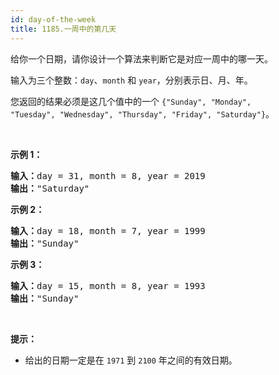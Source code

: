 ```yaml
---
id: day-of-the-week
title: 1185.一周中的第几天
---
```

给你一个日期，请你设计一个算法来判断它是对应一周中的哪一天。

输入为三个整数：<code>day</code>、<code>month</code> 和 <code>year</code>，分别表示日、月、年。

您返回的结果必须是这几个值中的一个 <code>{&#34;Sunday&#34;, &#34;Monday&#34;, &#34;Tuesday&#34;, &#34;Wednesday&#34;, &#34;Thursday&#34;, &#34;Friday&#34;, &#34;Saturday&#34;}</code>。

 

**示例 1：**


<pre><strong>输入：</strong>day = 31, month = 8, year = 2019<br/><strong>输出：</strong>&#34;Saturday&#34;<br/></pre>

**示例 2：**


<pre><strong>输入：</strong>day = 18, month = 7, year = 1999<br/><strong>输出：</strong>&#34;Sunday&#34;<br/></pre>

**示例 3：**


<pre><strong>输入：</strong>day = 15, month = 8, year = 1993<br/><strong>输出：</strong>&#34;Sunday&#34;<br/></pre>

 

**提示：**


- 给出的日期一定是在 <code>1971</code> 到 <code>2100</code> 年之间的有效日期。

